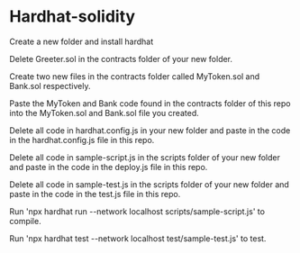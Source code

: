 # Hardhat-solidity


Create a new folder and install hardhat

Delete Greeter.sol in the contracts folder of your new folder.

Create two new files in the contracts folder called MyToken.sol and Bank.sol respectively.

Paste the MyToken and Bank code  found in the contracts folder of this repo into the MyToken.sol and Bank.sol file you created.

Delete all code in hardhat.config.js in your new folder and paste in the code in the hardhat.config.js file in this repo.

Delete all code in sample-script.js in the scripts folder of your new folder and paste in the code in the deploy.js file in this repo.

Delete all code in sample-test.js in the scripts folder of your new folder and paste in the code in the test.js file in this repo.

Run 'npx hardhat run --network localhost scripts/sample-script.js' to compile.

Run 'npx hardhat test --network localhost test/sample-test.js' to test.
